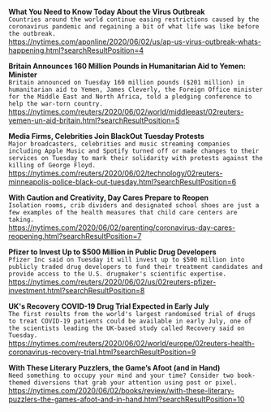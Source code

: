 **What You Need to Know Today About the Virus Outbreak**\
`Countries around the world continue easing restrictions caused by the coronavirus pandemic and regaining a bit of what life was like before the outbreak. `\
https://nytimes.com/aponline/2020/06/02/us/ap-us-virus-outbreak-whats-happening.html?searchResultPosition=4

**Britain Announces 160 Million Pounds in Humanitarian Aid to Yemen: Minister**\
`Britain announced on Tuesday 160 million pounds ($201 million) in humanitarian aid to Yemen, James Cleverly, the Foreign Office minister for the Middle East and North Africa, told a pledging conference to help the war-torn country.`\
https://nytimes.com/reuters/2020/06/02/world/middleeast/02reuters-yemen-un-aid-britain.html?searchResultPosition=5

**Media Firms, Celebrities Join BlackOut Tuesday Protests**\
`Major broadcasters, celebrities and music streaming companies including Apple Music and Spotify turned off or made changes to their services on Tuesday to mark their solidarity with protests against the killing of George Floyd.`\
https://nytimes.com/reuters/2020/06/02/technology/02reuters-minneapolis-police-black-out-tuesday.html?searchResultPosition=6

**With Caution and Creativity, Day Cares Prepare to Reopen**\
`Isolation rooms, crib dividers and designated school shoes are just a few examples of the health measures that child care centers are taking.`\
https://nytimes.com/2020/06/02/parenting/coronavirus-day-cares-reopening.html?searchResultPosition=7

**Pfizer to Invest Up to $500 Million in Public Drug Developers**\
`Pfizer Inc said on Tuesday it will invest up to $500 million into publicly traded drug developers to fund their treatment candidates and provide access to the U.S. drugmaker's scientific expertise. `\
https://nytimes.com/reuters/2020/06/02/us/02reuters-pfizer-investment.html?searchResultPosition=8

**UK's Recovery COVID-19 Drug Trial Expected in Early July**\
`The first results from the world's largest randomised trial of drugs to treat COVID-19 patients could be available in early July, one of the scientists leading the UK-based study called Recovery said on Tuesday.`\
https://nytimes.com/reuters/2020/06/02/world/europe/02reuters-health-coronavirus-recovery-trial.html?searchResultPosition=9

**With These Literary Puzzlers, the Game’s Afoot (and in Hand)**\
`Need something to occupy your mind and your time? Consider two book-themed diversions that grab your attention using post or pixel.`\
https://nytimes.com/2020/06/02/books/review/with-these-literary-puzzlers-the-games-afoot-and-in-hand.html?searchResultPosition=10

